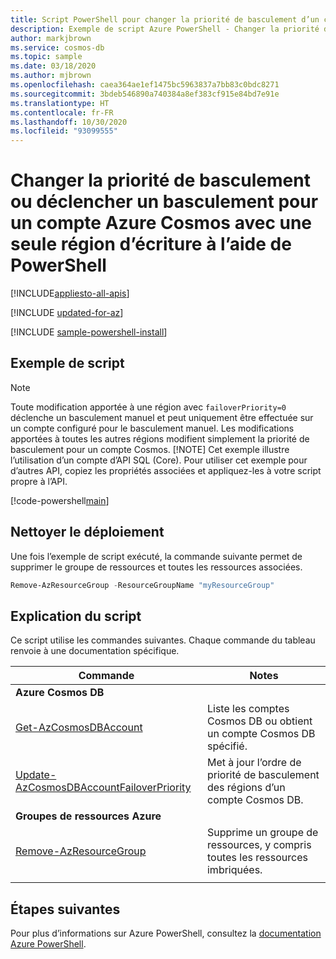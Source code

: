 ```yaml
---
title: Script PowerShell pour changer la priorité de basculement d’un compte Azure Cosmos avec une seule région d’écriture
description: Exemple de script Azure PowerShell - Changer la priorité de basculement ou déclencher un basculement pour un compte Azure Cosmos avec une seule région d’écriture
author: markjbrown
ms.service: cosmos-db
ms.topic: sample
ms.date: 03/18/2020
ms.author: mjbrown
ms.openlocfilehash: caea364ae1ef1475bc5963837a7bb83c0bdc8271
ms.sourcegitcommit: 3bdeb546890a740384a8ef383cf915e84bd7e91e
ms.translationtype: HT
ms.contentlocale: fr-FR
ms.lasthandoff: 10/30/2020
ms.locfileid: "93099555"
---
```

# <a name="change-failover-priority-or-trigger-failover-for-an-azure-cosmos-account-with-single-write-region-by-using-powershell"></a>Changer la priorité de basculement ou déclencher un basculement pour un compte Azure Cosmos avec une seule région d’écriture à l’aide de PowerShell
[!INCLUDE[appliesto-all-apis](../../../includes/appliesto-all-apis.md)]

[!INCLUDE [updated-for-az](../../../../../includes/updated-for-az.md)]

[!INCLUDE [sample-powershell-install](../../../../../includes/sample-powershell-install-no-ssh.md)]

## <a name="sample-script"></a>Exemple de script

> [!NOTE]
> Toute modification apportée à une région avec `failoverPriority=0` déclenche un basculement manuel et peut uniquement être effectuée sur un compte configuré pour le basculement manuel. Les modifications apportées à toutes les autres régions modifient simplement la priorité de basculement pour un compte Cosmos.
> [!NOTE]
> Cet exemple illustre l’utilisation d’un compte d’API SQL (Core). Pour utiliser cet exemple pour d’autres API, copiez les propriétés associées et appliquez-les à votre script propre à l’API.

[!code-powershell[main](../../../../../powershell_scripts/cosmosdb/common/ps-account-failover-priority-update.ps1 "Update failover priority for an Azure Cosmos account or trigger a manual failover")]

## <a name="clean-up-deployment"></a>Nettoyer le déploiement

Une fois l’exemple de script exécuté, la commande suivante permet de supprimer le groupe de ressources et toutes les ressources associées.

```powershell
Remove-AzResourceGroup -ResourceGroupName "myResourceGroup"
```

## <a name="script-explanation"></a>Explication du script

Ce script utilise les commandes suivantes. Chaque commande du tableau renvoie à une documentation spécifique.

| Commande | Notes |
|---|---|
|**Azure Cosmos DB**| |
| [Get-AzCosmosDBAccount](/powershell/module/az.cosmosdb/get-azcosmosdbaccount) | Liste les comptes Cosmos DB ou obtient un compte Cosmos DB spécifié. |
| [Update-AzCosmosDBAccountFailoverPriority](/powershell/module/az.cosmosdb/update-azcosmosdbaccountfailoverpriority) | Met à jour l’ordre de priorité de basculement des régions d’un compte Cosmos DB. |
|**Groupes de ressources Azure**| |
| [Remove-AzResourceGroup](/powershell/module/az.resources/remove-azresourcegroup) | Supprime un groupe de ressources, y compris toutes les ressources imbriquées. |
|||

## <a name="next-steps"></a>Étapes suivantes

Pour plus d’informations sur Azure PowerShell, consultez la [documentation Azure PowerShell](/powershell/).